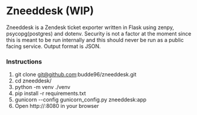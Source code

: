 # Zneeddesk (WIP)
Zneeddesk is a Zendesk ticket exporter written in Flask using zenpy, psycopg(postgres) and dotenv. Security is not a factor at the moment since this is meant to be run internally and this should never be run as a public facing service. Output format is JSON.
### Instructions
1. git clone git@github.com:budde96/zneeddesk.git
2. cd zneeddesk/
3. python -m venv ./venv
4. pip install -r requirements.txt
5. gunicorn --config gunicorn_config.py zneeddesk:app
6. Open http://<host ip>:8080 in your browser
